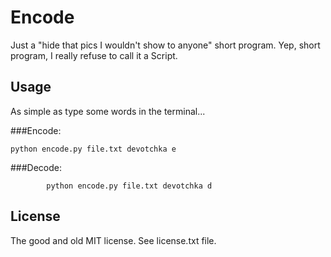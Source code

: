 Encode
===========================================================================

Just a "hide that pics I wouldn't show to anyone" short program.
Yep, short program, I really refuse to call it a Script.

Usage
-----
As simple as type some words in the terminal...

###Encode:
```shell
python encode.py file.txt devotchka e
```

###Decode:
```shell
        python encode.py file.txt devotchka d
```

License
-------

The good and old MIT license. See license.txt file.
